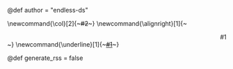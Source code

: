 @def author = "endless-ds"

<!-- \newcommand{\R}{\mathbb R}
\newcommand{\scal}[1]{\langle #1 \rangle}
\newcommand{\E}[1]{\mathbb E\left[#1\right]} -->
\newcommand{\col}[2]{~~~<span style="color:#1">#2</span>~~~}
\newcommand{\alignright}[1]{~~~<div style="text-align: right"> #1 </div>~~~}
\newcommand{\underline}[1]{~~~<u>#1</u>~~~}

@def generate_rss = false
